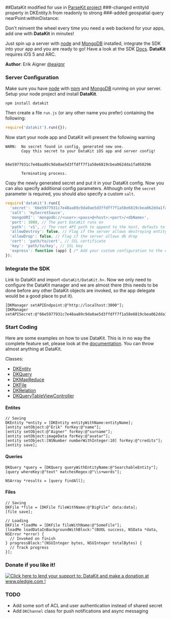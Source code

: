 ##DataKit modified for use in [ParseKit project](https://github.com/OneMoreThing/ParseKit)
###-changed entityId property in DKEntity.h from readonly to strong
###-added geospatial query nearPoint:withinDistance:



Don't reinvent the wheel every time you need a web backend for your apps, add one with **DataKit** in minutes!

Just spin up a server with [node](http://nodejs.org) and [MongoDB](http://www.mongodb.org) installed,
integrate the SDK into your app and you are ready to go! Have a look at the SDK [Docs](http://eaigner.github.com/DataKit/). **DataKit** requires iOS 5 and ARC.

**Author**: Erik Aigner [@eaignr](https://twitter.com/#!/eaignr)

### Server Configuration

Make sure you have [node](http://nodejs.org) with [npm](http://npmjs.org/) and [MongoDB](http://www.mongodb.org) running on your server. Setup your node project and install **DataKit**.

    npm install datakit
    
Then create a file `run.js` (or any other name you prefer) containing the following:

```javascript
require('datakit').run({});
```

Now start your node app and DataKit will present the following warning

    WARN:  No secret found in config, generated new one.
           Copy this secret to your DataKit iOS app and server config!

  	       66e5977931c7e48aa89c9da0ae5d3ffdff7f1a58e6819cbea062dda1fa050296 
 
  	       Terminating process.
           
Copy the newly generated secret and put it in your DataKit config. Now you can also specify additional config parameters. Although only the `secret` parameter is required, you should also specify a custom `salt`.

```javascript
require('datakit').run({
  'secret': '66e5977931c7e48aa89c9da0ae5d3ffdff7f1a58e6819cbea062dda1fa050296',
  'salt': 'mySecretSauce',
  'mongoURI': 'mongodb://<user>:<pass>@<host>:<port>/<dbName>',
  'port': 3000, // The port DataKit runs on
  'path': 'v1', // The root API path to append to the host, defauts to empty string
  'allowDestroy': false, // Flag if the server allows destroying entity collections
  'allowDrop': false, // Flag if the server allows db drop
  'cert': 'path/to/cert', // SSL certificate
  'key': 'path/to/key', // SSL key
  'express': function (app) { /* Add your custom configuration to the express app */}
});
```

### Integrate the SDK

Link to DataKit and import `<DataKit/DataKit.h>`. Now we only need to configure the DataKit manager and we are almost there (this needs to be done before any other DataKit objects are invoked, so the app delegate would be a good place to put it).

```objc
[DKManager setAPIEndpoint:@"http://localhost:3000"];
[DKManager setAPISecret:@"66e5977931c7e48aa89c9da0ae5d3ffdff7f1a58e6819cbea062dda1fa050296"];
```

### Start Coding

Here are some examples on how to use DataKit. This is in no way the complete feature set, please look at the [documentation](http://eaigner.github.com/DataKit/). You can throw almost anything at DataKit.

Classes:

- [DKEntity](http://eaigner.github.com/DataKit/Classes/DKEntity.html)
- [DKQuery](http://eaigner.github.com/DataKit/Classes/DKQuery.html)
- [DKMapReduce](http://eaigner.github.com/DataKit/Classes/DKMapReduce.html)
- [DKFile](http://eaigner.github.com/DataKit/Classes/DKFile.html)
- [DKRelation](http://eaigner.github.com/DataKit/Classes/DKRelation.html)
- [DKQueryTableViewController](http://eaigner.github.com/DataKit/Classes/DKQueryTableViewController.html)

#### Entites

```objc
// Saving
DKEntity *entity = [DKEntity entityWithName:entityName];
[entity setObject:@"Erik" forKey:@"name"];
[entity setObject:@"Aigner" forKey:@"surname"];
[entity setObject:imageData forKey:@"avatar"];
[entity setObject:[NSNumber numberWithInteger:10] forKey:@"credits"];
[entity save];
```
    
#### Queries

```objc
DKQuery *query = [DKQuery queryWithEntityName:@"SearchableEntity"];
[query whereKey:@"text" matchesRegex:@"\\s+words"];

NSArray *results = [query findAll];
```
    
#### Files

```objc
// Saving
DKFile *file = [DKFile fileWithName:@"BigFile" data:data];
[file save];

// Loading
DKFile *loadMe = [DKFile fileWithName:@"SomeFile"];
[loadMe loadDataInBackgroundWithBlock:^(BOOL success, NSData *data, NSError *error) {
  // Invoked on finish
} progressBlock:^(NSUInteger bytes, NSUInteger totalBytes) {
  // Track progress
}];
```

### Donate if you like it!

<a href='http://www.pledgie.com/campaigns/17039'><img alt='Click here to lend your support to: DataKit and make a donation at www.pledgie.com !' src='http://www.pledgie.com/campaigns/17039.png?skin_name=chrome' border='0' /></a>

### TODO

- Add some sort of ACL and user authentication instead of shared secret
- Add `DKChannel` class for push notifications and async messaging
